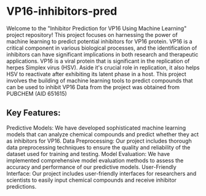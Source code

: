 # VP16-inhibitors-pred
Welcome to the "Inhibitor Prediction for VP16 Using Machine Learning" project repository! This project focuses on harnessing the power of machine learning to predict potential inhibitors for VP16 protein. VP16 is a critical component in various biological processes, and the identification of inhibitors can have significant implications in both research and therapeutic applications.
VP16 is a viral protein that is significant in the replication of herpes Simplex virus (HSV). Aside it's crucial role in replication, it also helps HSV to reactivate after exhibiting its latent phase in a host. 
This project involves the building of machine learning tools to predict compounds that can be used to inhibit VP16
Data from the project was obtained from PUBCHEM (AID 651615)

## Key Features:
  Predictive Models: We have developed sophisticated machine learning models that can analyze chemical compounds and predict whether they act as inhibitors for VP16.
  Data Preprocessing: Our project includes thorough data preprocessing techniques to ensure the quality and reliability of the dataset used for training and testing.
  Model Evaluation: We have implemented comprehensive model evaluation methods to assess the accuracy and performance of our predictive models.
  User-Friendly Interface: Our project includes user-friendly interfaces for researchers and scientists to easily input chemical compounds and receive inhibitor predictions.


